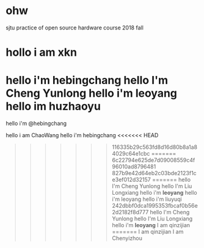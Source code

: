 # ohw
sjtu practice of open source hardware course 2018 fall

hollo i am xkn
=======
hello i'm hebingchang
hello I'm Cheng Yunlong
hello i'm leoyang
hello im huzhaoyu
=======

hello i'm @hebingchang

hello i am ChaoWang
hello i'm hebingchang
<<<<<<< HEAD
>>>>>>> 116335b29c563fd8d16d80b8a1a84029c64e1cbc
=======
>>>>>>> 6c22794e625de7d09008559c4f96010ad8796481
>>>>>>> 827b9e42d64eb2c03bde2123f1ce3ef012d32157
=======
hello I'm Cheng Yunlong
hello I'm Liu Longxiang
hello i'm **leoyang**
hello i'm leoyang
hello i'm liuyuqi
>>>>>>> 242dbbf0dca1995353fbcaf0b56e2d2182f8d777
hello I'm Cheng Yunlong
hello I'm Liu Longxiang
hello i'm **leoyang**
 I am qinzijian
=======
 I am qinzijian
 I am Chenyizhou
